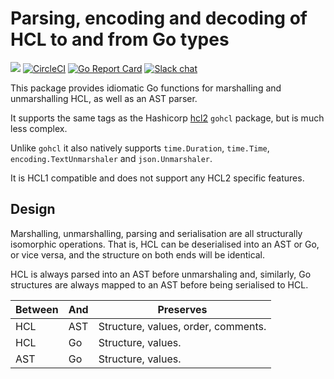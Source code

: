 # Parsing, encoding and decoding of HCL to and from Go types
[![](https://godoc.org/github.com/alecthomas/hcl?status.svg)](http://godoc.org/github.com/alecthomas/hcl) [![CircleCI](https://img.shields.io/circleci/project/github/alecthomas/hcl.svg)](https://circleci.com/gh/alecthomas/hcl) [![Go Report Card](https://goreportcard.com/badge/github.com/alecthomas/hcl)](https://goreportcard.com/report/github.com/alecthomas/hcl) [![Slack chat](https://img.shields.io/static/v1?logo=slack&style=flat&label=slack&color=green&message=gophers)](https://gophers.slack.com/messages/CN9DS8YF3)

This package provides idiomatic Go functions for marshalling and unmarshalling HCL, as well
as an AST parser.

It supports the same tags as the Hashicorp [hcl2](https://github.com/hashicorp/hcl/tree/hcl2) 
`gohcl` package, but is much less complex.

Unlike `gohcl` it also natively supports `time.Duration`, `time.Time`, `encoding.TextUnmarshaler`
and `json.Unmarshaler`.

It is HCL1 compatible and does not support any HCL2 specific features.

## Design

Marshalling, unmarshalling, parsing and serialisation are all structurally
isomorphic operations. That is, HCL can be deserialised into an AST or Go, 
or vice versa, and the structure on both ends will be identical.

HCL is always parsed into an AST before unmarshaling and, similarly, Go structures
are always mapped to an AST before being serialised to HCL.

Between          | And          | Preserves
-----------------|--------------|-----------------
HCL              | AST          | Structure, values, order, comments.
HCL              | Go           | Structure, values.
AST              | Go           | Structure, values.
